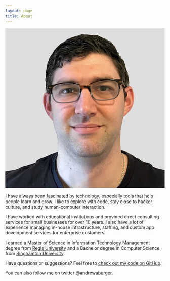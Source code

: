 ```yaml
---
layout: page
title: About
---
```


![This is a photo of me.](/assets/photo-about_me.jpg)

I have always been fascinated by technology, especially tools that help people learn and grow. I like to explore with code, stay close to hacker culture, and study human-computer interaction.

I have worked with educational institutions and provided direct consulting services for small businesses for over 10 years.  I also have a lot of experience managing in-house infrastructure, staffing, and custom app development services for enterprise customers.

I earned a Master of Science in Information Technology Management degree from [Regis University](https://www.regis.edu) and a Bachelor degree in Computer Science from [Binghamton University](https://www.binghamton.edu).  

Have questions or suggestions? Feel free to [check out my code on GitHub](https://github.com/andrewburger).

You can also follow me on twitter [@andrewaburger](https://twitter.com/andrewaburger).
